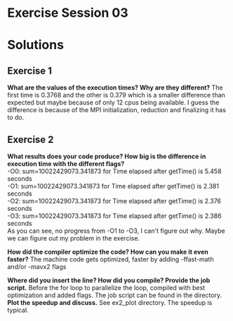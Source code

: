 # Exercise Session 03 #

# Solutions
## Exercise 1
**What are the values of the execution times? Why are they different?** The first time is 0.3768 and the other is 0.379 which is a smaller difference than expected but maybe because of only 12 cpus being available. I guess the difference is because of the MPI initialization, reduction and finalizing it has to do.<br />

## Exercise 2
**What results does your code produce? How big is the difference in execution time with the different flags?** <br />
-O0: sum=10022429073.341873 for Time elapsed after getTime() is 5.458 seconds<br />
-O1: sum=10022429073.341873 for Time elapsed after getTime() is 2.381 seconds<br />
-O2: sum=10022429073.341873 for Time elapsed after getTime() is 2.376 seconds<br />
-O3: sum=10022429073.341873 for Time elapsed after getTime() is 2.386 seconds<br />
As you can see, no progress from -O1 to -O3, I can't figure out why. Maybe we can figure out my problem in the exercise.

**How did the compiler optimize the code? How can you make it even faster?** The machine code gets optimized, faster by adding -ffast-math and/or -mavx2 flags<br />

**Where did you insert the line? How did you compile? Provide the job script.** Before the for loop to parallelize the loop, compiled with best optimization and added flags. The job script can be found in the directory.<br />
**Plot the speedup and discuss.** See ex2_plot directory. The speedup is typical.<br />
